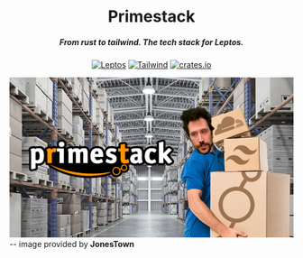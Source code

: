 <div align="center">

# Primestack
##### From rust to tailwind. The tech stack for Leptos.


[![Leptos](https://img.shields.io/badge/Leptos-EF3939.svg?style=for-the-badge&logoColor=white&logo=leptos)](https://github.com/leptos-rs/leptos)
[![Tailwind](https://img.shields.io/badge/Tailwind-06B6D4.svg?style=for-the-badge&logo=tailwindcss&logoColor=white)](https://tailwindcss.com/)
[![crates.io](https://img.shields.io/crates/v/cargo-primestack.svg?style=for-the-badge&colorA=orange&color=white&label=crate&logo=rust)](https://crates.io/crates/cargo-primestack)

</div>


![Primestack](./resources/images/primestack.png)
-- image provided by **JonesTown**

